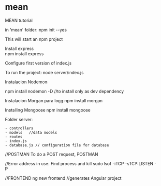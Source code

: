 
# mean
MEAN tutorial

in 'mean' folder:
npm init --yes

This will start an npm project

Install express<br>
npm install express

Configure first version of index.js

To run the project:
node server/index.js

Instalacion Nodemon

npm install nodemon -D //to install only as dev dependency

Instalacion Morgan para logg
npm install morgan

Installing Mongoose
npm install mongoose


Folder server:
	
	- controllers
	- models   //data models
	- routes
	- index.js
	- database.js // configuration file for database


//POSTMAN
To do a POST request, POSTMAN

//Error address in use. Find process and kill
sudo lsof -iTCP -sTCP:LISTEN -P

//FRONTEND
ng new frontend   //generates Angular project



